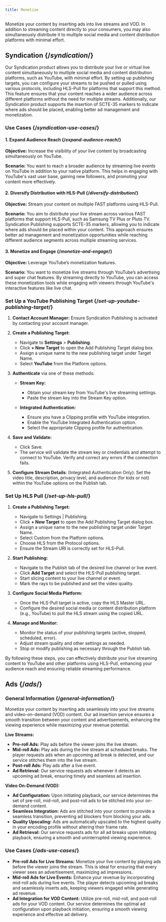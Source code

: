 ```yaml
---
title: Monetize
---
```


Monetize your content by inserting ads into live streams and VOD. In addition to streaming content directly to your consumers, you may also simultaneously distribute it to multiple social media and content distribution platforms with minimal effort.

## Syndication  {/*syndication*/}

Our Syndication product allows you to distribute your live or virtual live content simultaneously to multiple social media and content distribution platforms, such as YouTube, with minimal effort. By setting up publishing targets, you can configure your streams to be pushed or pulled using various protocols, including HLS-Pull for platforms that support this method. This feature ensures that your content reaches a wider audience across different platforms without the need for multiple streams. Additionally, our Syndication product supports the insertion of SCTE-35 markers to indicate where ads should be placed, enabling better ad management and monetization.

### Use Cases  {/*syndication-use-cases*/}

#### 1. Expand Audience Reach  {/*expand-audience-reach*/}

**Objective:** Increase the visibility of your live content by broadcasting simultaneously on YouTube.

**Scenario:** You want to reach a broader audience by streaming live events on YouTube in addition to your native platform. This helps in engaging with YouTube's vast user base, gaining new followers, and promoting your content more effectively.

#### 2. Diversify Distribution with HLS-Pull  {/*diversify-distribution*/}

**Objective:** Stream your content on multiple FAST platforms using HLS-Pull.

**Scenario:** You aim to distribute your live stream across various FAST platforms that support HLS-Pull, such as Samsung TV Plus or Pluto TV. Syndication Publishing supports SCTE-35 markers, allowing you to indicate where ads should be placed within your content. This approach ensures better ad management and monetization opportunities while reaching different audience segments across multiple streaming services.

#### 3. Monetize and Engage  {/*monetize-and-engage*/}

**Objective:** Leverage YouTube’s monetization features.

**Scenario:** You want to monetize live streams through YouTube’s advertising and super chat features. By streaming directly to YouTube, you can access these monetization tools while engaging with viewers through YouTube's interactive features like live chat.

### Set Up a YouTube Publishing Target  {/*set-up-youtube-publishing-target*/}

1. **Contact Account Manager:** Ensure Syndication Publishing is activated by contacting your account manager.

2. **Create a Publishing Target:**
   - Navigate to **Settings** > **Publishing**.
   - Click **+ New Target** to open the Add Publishing Target dialog box.
   - Assign a unique name to the new publishing target under Target Name.
   - Select **YouTube** from the Platform options.

3. **Authenticate** via one of these methods:
   - **Stream Key:**
     - Obtain your stream key from YouTube's live streaming settings.
     - Paste the stream key into the Stream Key option.

   - **Integrated Authentication:**
     - Ensure you have a Clipping profile with YouTube integration.
     - Enable the YouTube Integrated Authentication option.
     - Select the appropriate Clipping profile for authentication.

4. **Save and Validate:**
     - Click Save.
     - The service will validate the stream key or credentials and attempt to connect to YouTube. Verify and correct any errors if the connection fails.

5. **Configure Stream Details**:  (Integrated Authentication Only): Set the video title, description, privacy level, and audience (for kids or not) within the YouTube options on the Publish tab.

### Set Up HLS Pull  {/*set-up-hls-pull*/}

1. **Create a Publishing Target:**
   - Navigate to Settings | Publishing.
   - Click **+ New Target** to open the Add Publishing Target dialog box.
   - Assign a unique name to the new publishing target under Target Name.
   - Select Custom from the Platform options.
   - Choose HLS from the Protocol options.
   - Ensure the Stream URI is correctly set for HLS-Pull.

2. **Start Publishing:**
   - Navigate to the Publish tab of the desired live channel or live event.
   - Click **Add Target** and select the HLS-Pull publishing target.
   - Start slicing content to your live channel or event.
   - Mark the rays to be published and set the video quality.

3. **Configure Social Media Platform:**
   - Once the HLS-Pull target is active, copy the HLS Master URL.
   - Configure the desired social media or content distribution platform (e.g., YouTube) to pull the HLS stream using the copied URL.

4. **Manage and Monitor:**
   - Monitor the status of your publishing targets (active, stopped, scheduled, error).
   - Adjust stream quality and other settings as needed.
   - Stop or modify publishing as necessary through the Publish tab.

By following these steps, you can effectively distribute your live streaming content to YouTube and other platforms using HLS-Pull, enhancing your audience reach and ensuring reliable streaming performance.

## Ads  {/*ads*/}

### General Information  {/*general-information*/}

Monetize your content by inserting ads seamlessly into your live streams and video-on-demand (VOD) content. Our ad insertion service ensures a smooth transition between your content and advertisements, enhancing the viewing experience while maximizing your revenue potential.

**Live Streams:**
- **Pre-roll Ads:** Play ads before the viewer joins the live stream.
- **Mid-roll Ads:** Play ads during the live stream at scheduled breaks. The player requests ads when an upcoming ad break is detected, and our service stitches them into the live stream.
- **Post-roll Ads:** Play ads after a live event.
- **Ad Retrieval:** Our service requests ads whenever it detects an upcoming ad break, ensuring timely and seamless ad insertion.

**Video On-Demand (VOD):**
- **Ad Configuration:** Upon initiating playback, our service determines the set of pre-roll, mid-roll, and post-roll ads to be stitched into your on-demand content.
- **Seamless Integration:** Ads are stitched into your content to provide a seamless transition, preventing ad blockers from blocking your ads.
- **Quality Upscaling:** Ads are automatically upscaled to the highest quality in your encoding profile without altering their frame rate.
- **Ad Retrieval:** Our service requests ads for all ad breaks upon initiating playback, ensuring a smooth and uninterrupted viewing experience.

### Use Cases  {/*ads-use-cases*/}

- **Pre-roll Ads for Live Streams:** Monetize your live content by playing ads before the viewer joins the stream. This is ideal for ensuring that every viewer sees an advertisement, maximizing ad impressions.
- **Mid-roll Ads for Live Events:** Enhance your revenue by incorporating mid-roll ads during live events. The player detects upcoming ad breaks and seamlessly inserts ads, keeping viewers engaged while generating ad revenue.
- **Ad Integration for VOD Content:** Utilize pre-roll, mid-roll, and post-roll ads for your VOD content. Our service determines the optimal ad configuration upon playback initiation, ensuring a smooth viewing experience and effective ad delivery.
